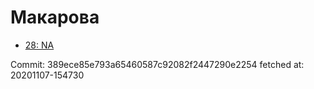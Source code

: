# Макарова
- [28: NA](28.md)

Commit: 389ece85e793a65460587c92082f2447290e2254
 fetched at: 20201107-154730
